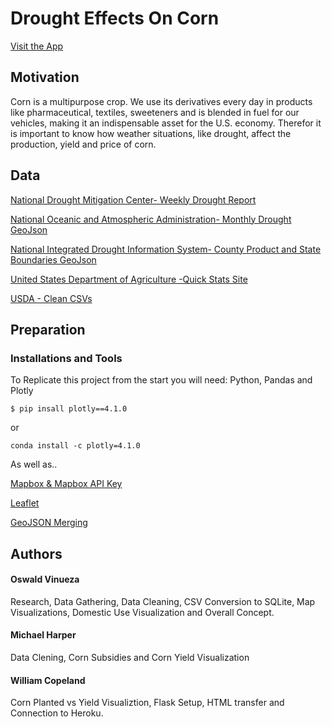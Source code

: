 # Drought Effects On Corn

[Visit the App](https://corndrought.herokuapp.com/drought)

## Motivation 
Corn is a multipurpose crop. We use its derivatives every day in products like pharmaceutical, textiles, sweeteners and is blended in fuel for our vehicles, making it an indispensable asset for the U.S. economy. Therefor it is important to know how weather situations, like drought, affect the production, yield and price of corn.


## Data

[National Drought Mitigation Center- Weekly Drought Report](https://droughtmonitor.unl.edu/Data/DataDownload/StatisticsbyThreshold.aspx)

[National Oceanic and Atmospheric Administration- Monthly Drought GeoJson](https://www1.ncdc.noaa.gov/pub/data/nidis/geojson/na/nadm/historical/nadm_geojson/)

[National Integrated Drought Information System- County Product and State Boundaries GeoJson](https://www.drought.gov/drought/drought-data-download-and-services)

[United States Department of Agriculture -Quick Stats Site](https://quickstats.nass.usda.gov/)

[USDA - Clean CSVs](https://github.com/ovinueza/DroughtEffectsOnCorn/tree/master/Exploration/CleanDataFiles)


## Preparation
### Installations and Tools
To Replicate this project from the start you will need: Python, Pandas and Plotly

`$ pip insall plotly==4.1.0`

or

`conda install -c plotly=4.1.0`

As well as..

[Mapbox & Mapbox API Key](https://www.mapbox.com/)

[Leaflet](https://leafletjs.com/index.html)

[GeoJSON Merging](https://github.com/mapbox/geojson-merge)


## Authors

#### Oswald Vinueza
Research, Data Gathering, Data Cleaning, CSV Conversion to SQLite, Map Visualizations, Domestic Use Visualization and Overall Concept.
#### Michael Harper
Data Clening, Corn Subsidies and Corn Yield Visualization
#### William Copeland
Corn Planted vs Yield Visualiztion, Flask Setup, HTML transfer and Connection to Heroku. 




